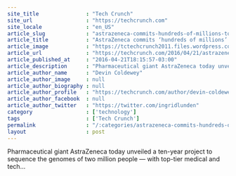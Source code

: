 ```yaml
---
site_title               : "Tech Crunch"
site_url                 : "https://techcrunch.com"
site_locale              : "en_US"
article_slug             : "astrazeneca-commits-hundreds-of-millions-to-sequencing-genomes-of-2m-people-over-10-years"
article_title            : "AstraZeneca commits ‘hundreds of millions’ to sequencing genomes of 2M people over 10 years"
article_image            : "https://tctechcrunch2011.files.wordpress.com/2016/04/cq5dam-web-1200-az1572_equipment.jpg?w=764&h=400&crop=1"
article_url              : "https://techcrunch.com/2016/04/21/astrazeneca-commits-hundreds-of-millions-to-sequencing-genomes-of-2m-people-over-the-next-10-years/"
article_published_at     : "2016-04-21T18:15:57-03:00"
article_description      : "Pharmaceutical giant AstraZeneca today unveiled a ten-year project to sequence the genomes of two million people — with top-tier medical and tech..."
article_author_name      : "Devin Coldewey"
article_author_image     : null
article_author_biography : null
article_author_profile   : "https://techcrunch.com/author/devin-coldewey/"
article_author_facebook  : null
article_author_twitter   : "https://twitter.com/ingridlunden"
category                 : ['technology']
tags                     : ['Tech Crunch']
permalink                : "/:categories/astrazeneca-commits-hundreds-of-millions-to-sequencing-genomes-of-2m-people-over-10-years/"
layout                   : post
---
```


Pharmaceutical giant AstraZeneca today unveiled a ten-year project to sequence the genomes of two million people — with top-tier medical and tech...
